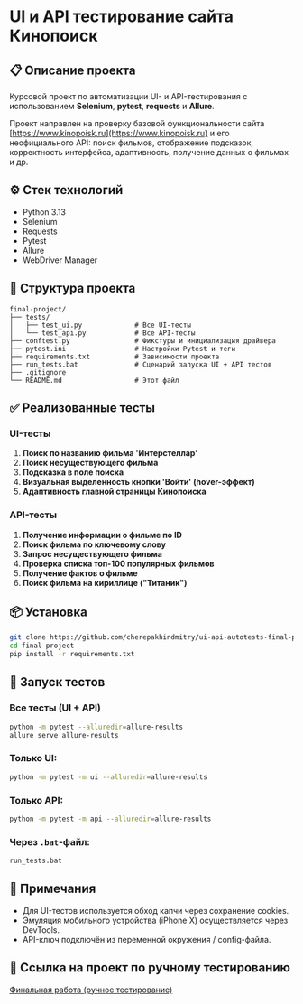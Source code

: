 # UI и API тестирование сайта Кинопоиск

## 📋 Описание проекта

Курсовой проект по автоматизации UI- и API-тестирования с использованием **Selenium**, **pytest**, **requests** и **Allure**.

Проект направлен на проверку базовой функциональности сайта [https://www.kinopoisk.ru](https://www.kinopoisk.ru) и его неофициального API: поиск фильмов, отображение подсказок, корректность интерфейса, адаптивность, получение данных о фильмах и др.

## ⚙️ Стек технологий

- Python 3.13
- Selenium
- Requests
- Pytest
- Allure
- WebDriver Manager

## 📁 Структура проекта

```
final-project/
├── tests/
│   ├── test_ui.py             # Все UI-тесты
│   └── test_api.py            # Все API-тесты
├── conftest.py                # Фикстуры и инициализация драйвера
├── pytest.ini                 # Настройки Pytest и теги
├── requirements.txt           # Зависимости проекта
├── run_tests.bat              # Сценарий запуска UI + API тестов
├── .gitignore
└── README.md                  # Этот файл
```

## ✅ Реализованные тесты

### UI-тесты

1. **Поиск по названию фильма 'Интерстеллар'**
2. **Поиск несуществующего фильма**
3. **Подсказка в поле поиска**
4. **Визуальная выделенность кнопки 'Войти' (hover-эффект)**
5. **Адаптивность главной страницы Кинопоиска**

### API-тесты

1. **Получение информации о фильме по ID**
2. **Поиск фильма по ключевому слову**
3. **Запрос несуществующего фильма**
4. **Проверка списка топ-100 популярных фильмов**
5. **Получение фактов о фильме**
6. **Поиск фильма на кириллице ("Титаник")**

## 📦 Установка

```bash
git clone https://github.com/cherepakhindmitry/ui-api-autotests-final-project.git
cd final-project
pip install -r requirements.txt
```

## 🚀 Запуск тестов

### Все тесты (UI + API)
```bash
python -m pytest --alluredir=allure-results
allure serve allure-results
```

### Только UI:
```bash
python -m pytest -m ui --alluredir=allure-results
```

### Только API:
```bash
python -m pytest -m api --alluredir=allure-results
```

### Через `.bat`-файл:
```cmd
run_tests.bat
```

## 🔐 Примечания

- Для UI-тестов используется обход капчи через сохранение cookies.
- Эмуляция мобильного устройства (iPhone X) осуществляется через DevTools.
- API-ключ подключён из переменной окружения / config-файла.

## 📎 Ссылка на проект по ручному тестированию
[Финальная работа (ручное тестирование)](https://cherepakhindmitry.yonote.ru/share/d970c7f8-8a29-48b1-bb9c-1ef0b4209184)
